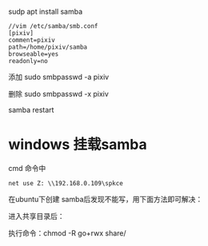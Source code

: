 sudp apt install samba

```shell
//vim /etc/samba/smb.conf
[pixiv]
comment=pixiv
path=/home/pixiv/samba
browseable=yes
readonly=no

```
添加
sudo smbpasswd -a pixiv

删除
sudo smbpasswd -x pixiv

samba restart


# windows 挂载samba
cmd 命令中

```
net use Z: \\192.168.0.109\spkce
```


在ubuntu下创建 samba后发现不能写，用下面方法即可解决：

进入共享目录后：

执行命令：chmod -R go+rwx share/
